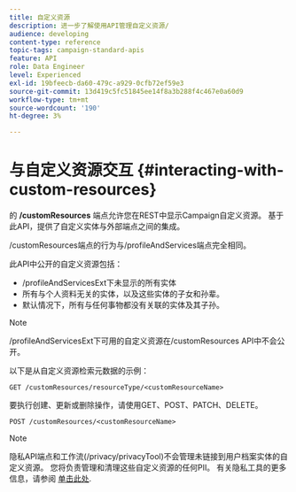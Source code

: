 ```yaml
---
title: 自定义资源
description: 进一步了解使用API管理自定义资源/
audience: developing
content-type: reference
topic-tags: campaign-standard-apis
feature: API
role: Data Engineer
level: Experienced
exl-id: 19bfeecb-da60-479c-a929-0cfb72ef59e3
source-git-commit: 13d419c5fc51845ee14f8a3b288f4c467e0a60d9
workflow-type: tm+mt
source-wordcount: '190'
ht-degree: 3%

---
```


# 与自定义资源交互 {#interacting-with-custom-resources}

的 **/customResources** 端点允许您在REST中显示Campaign自定义资源。 基于此API，提供了自定义实体与外部端点之间的集成。

/customResources端点的行为与/profileAndServices端点完全相同。

此API中公开的自定义资源包括：

* /profileAndServicesExt下未显示的所有实体
* 所有与个人资料无关的实体，以及这些实体的子女和孙辈。
* 默认情况下，所有与任何事物都没有关联的实体及其子孙。

>[!NOTE]
>/profileAndServicesExt下可用的自定义资源在/customResources API中不会公开。


以下是从自定义资源检索元数据的示例：

```
GET /customResources/resourceType/<customResourceName>
```

要执行创建、更新或删除操作，请使用GET、POST、PATCH、DELETE。

```
POST /customResources/<customResourceName>
```

>[!NOTE]
>隐私API端点和工作流(/privacy/privacyTool)不会管理未链接到用户档案实体的自定义资源。
>您将负责管理和清理这些自定义资源的任何PII。 有关隐私工具的更多信息，请参阅 [单击此处](../../api/using/creating-a-privacy-request.md).
